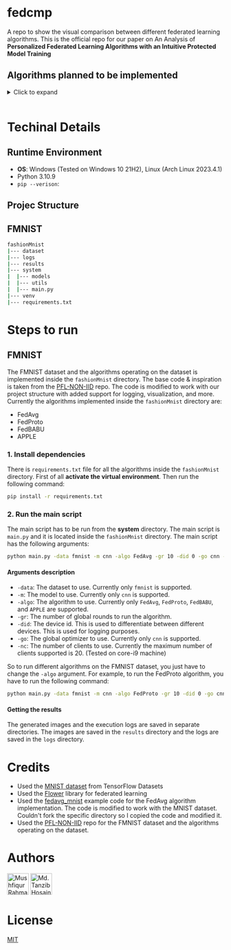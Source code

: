 # fedcmp

A repo to show the visual comparison between different federated learning algorithms. This is the official repo for our paper on An Analysis of **Personalized Federated Learning Algorithms with an Intuitive Protected Model Training**

## Algorithms planned to be implemented

<details>
<summary>Click to expand</summary>

- [x] FedAvg
- [x] FedProto
- [x] FedBABU
- [x] APPLE

</details>
<br>

# Techinal Details

## Runtime Environment

- **OS**: Windows (Tested on Windows 10 21H2), Linux (Arch Linux 2023.4.1)
- Python 3.10.9
- `pip --verison`:


## Projec Structure

## FMNIST

```bash
fashionMnist
|--- dataset
|--- logs
|--- results
|--- system
|  |--- models
|  |--- utils
|  |--- main.py
|--- venv
|--- requirements.txt

```


# Steps to run

## FMNIST

The FMNIST dataset and the algorithms operating on the dataset is implemented inside the `fashionMnist` directory. The base code & inspiration is taken from the [PFL-NON-IID](https://github.com/TsingZ0/PFL-Non-IID) repo. The code is modified to work with our project structure with added support for logging, visualization, and more. Currently the algorithms implemented inside the `fashionMnist` directory are:

- FedAvg
- FedProto
- FedBABU
- APPLE

### 1. Install dependencies

There is `requirements.txt` file for all the algorithms inside the `fashionMnist` directory. First of all **activate the virtual environment**. Then run the following command:

```bash
pip install -r requirements.txt
```

### 2. Run the main script

The main script has to be run from the **system** directory. The main script is `main.py` and it is located inside the `fashionMnist` directory. The main script has the following arguments:

```bash
python main.py -data fmnist -m cnn -algo FedAvg -gr 10 -did 0 -go cnn -nc 1
```

#### Arguments description

- `-data`: The dataset to use. Currently only `fmnist` is supported.
- `-m`: The model to use. Currently only `cnn` is supported.
- `-algo`: The algorithm to use. Currently only `FedAvg`, `FedProto`, `FedBABU`, and `APPLE` are supported.
- `-gr`: The number of global rounds to run the algorithm.
- `-did`: The device id. This is used to differentiate between different devices. This is used for logging purposes.
- `-go`: The global optimizer to use. Currently only `cnn` is supported.
- `-nc`: The number of clients to use. Currently the maximum number of clients supported is 20. (Tested on core-i9 machine)

So to run different algorithms on the FMNIST dataset, you just have to change the `-algo` argument. For example, to run the FedProto algorithm, you have to run the following command:

```bash
python main.py -data fmnist -m cnn -algo FedProto -gr 10 -did 0 -go cnn -nc 1
```

#### Getting the results

The generated images and the execution logs are saved in separate directories. The images are saved in the `results` directory and the logs are saved in the `logs` directory.

# Credits

- Used the [MNIST dataset](https://www.tensorflow.org/datasets/catalog/mnist) from TensorFlow Datasets
- Used the [Flower](https://flower.dev/) library for federated learning
- Used the [fedavg_mnist](https://github.com/adap/flower/tree/main/baselines/flwr_baselines/publications/fedavg_mnist) example code for the FedAvg algorithm implementation. The code is modified to work with the MNIST dataset. Couldn't fork the specific directory so I copied the code and modified it.
- Used the [PFL-NON-IID](https://github.com/TsingZ0/PFL-Non-IID) repo for the FMNIST dataset and the algorithms operating on the dataset.

# Authors

<a href="https://github.com/abir-tx"><img src="https://avatars.githubusercontent.com/u/28858998?v=4" width="50" height="50" title="Mushfiqur Rahman Abir"/></a> <a href="https://github.com/karit7"><img src="https://avatars.githubusercontent.com/u/120469589?v=4" width="50" height="50" title="Md. Tanzib Hosain" /></a>

# License

[MIT](https://choosealicense.com/licenses/mit/)

